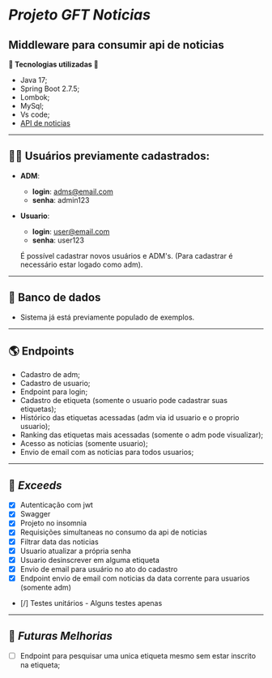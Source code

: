 # ***Projeto GFT Noticias***

## Middleware para consumir api de noticias
**🔧 Tecnologias utilizadas 🔧**
- Java 17;
- Spring Boot 2.7.5;
- Lombok;
- MySql;
- Vs code;
- [API de noticias](https://apinoticias.tedk.com.br/)
---

## 🙍‍♂️ Usuários previamente cadastrados:
- **ADM**:
    - **login**: adms@email.com
    - **senha**: admin123
- **Usuario**:
    - **login**: user@email.com 
    - **senha**: user123
    
    É possível cadastrar novos usuários e ADM's.
    (Para cadastrar é necessário estar logado como adm).
---

## 🎲 Banco de dados
- Sistema já está previamente populado de exemplos.
---


## 🌎 Endpoints
- Cadastro de adm; 
- Cadastro de usuario;
- Endpoint para login;
- Cadastro de etiqueta (somente o usuario pode cadastrar suas etiquetas);
- Histórico das etiquetas acessadas (adm via id usuario e o proprio usuario);
- Ranking das etiquetas mais acessadas (somente o adm pode visualizar);
- Acesso as noticias (somente usuario);
- Envio de email com as noticias para todos usuarios;
---

## 🎁 ***Exceeds***

- [x] Autenticação com jwt 
- [x] Swagger
- [x] Projeto no insomnia
- [x] Requisições simultaneas no consumo da api de noticias
- [x] Filtrar data das noticias
- [x] Usuario atualizar a própria senha
- [x] Usuario desinscrever em alguma etiqueta
- [x] Envio de email para usuário no ato do cadastro
- [x] Endpoint envio de email com noticias da data corrente para usuarios (somente adm)
- [/] Testes unitários - Alguns testes apenas

---
## 🔧 ***Futuras Melhorias***

- [ ] Endpoint para pesquisar uma unica etiqueta mesmo sem estar inscrito na etiqueta;
